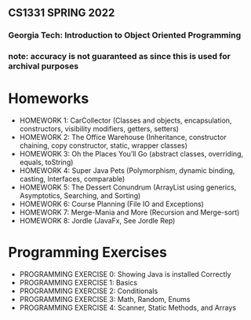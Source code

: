 ## CS1331 SPRING 2022
### Georgia Tech: Introduction to Object Oriented Programming
### note: accuracy is not guaranteed as since this is used for archival purposes
# Homeworks
- HOMEWORK 1: CarCollector (Classes and objects, encapsulation, constructors, visibility modifiers, getters, setters)
- HOMEWORK 2: The Office Warehouse (Inheritance, constructor chaining, copy constructor, static, wrapper classes)
- HOMEWORK 3: Oh the Places You’ll Go (abstract classes, overriding, equals, toString)
- HOMEWORK 4: Super Java Pets (Polymorphism, dynamic binding, casting, Interfaces, comparable)
- HOMEWORK 5: The Dessert Conundrum (ArrayList using generics, Asymptotics, Searching, and Sorting)
- HOMEWORK 6: Course Planning (File IO and Exceptions)
- HOMEWORK 7: Merge-Mania and More (Recursion and Merge-sort)
- HOMEWORK 8: Jordle (JavaFx, See Jordle Rep)
# Programming Exercises
- PROGRAMMING EXERCISE 0: Showing Java is installed Correctly
- PROGRAMMING EXERCISE 1: Basics
- PROGRAMMING EXERCISE 2: Conditionals
- PROGRAMMING EXERCISE 3: Math, Random, Enums
- PROGRAMMING EXERCISE 4: Scanner, Static Methods, and Arrays
